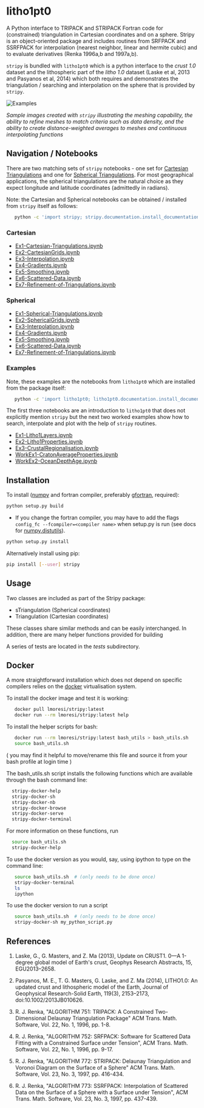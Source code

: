 # litho1pt0

A Python interface to TRIPACK and STRIPACK Fortran code for (constrained) triangulation in Cartesian coordinates and on a sphere. Stripy is an object-oriented package and includes routines from SRFPACK and SSRFPACK for interpolation (nearest neighbor, linear and hermite cubic) and to evaluate derivatives (Renka 1996a,b and 1997a,b).

`stripy` is bundled with `litho1pt0` which is a python interface to the _crust 1.0_ dataset and the lithospheric part of the _litho 1.0_ dataset (Laske et al, 2013 and Pasyanos et al, 2014) which both requires and demonstrates the triangulation / searching and interpolation on the sphere that is provided by `stripy`.


![Examples](https://github.com/University-of-Melbourne-Geodynamics/stripy/blob/master/Notebooks/Images/Examples.png?raw=true)


_Sample images created with `stripy` illustrating the meshing capability, the ability to refine meshes to match criteria such as data density, and the ability to create distance-weighted averages to meshes and continuous interpolating functions_


## Navigation / Notebooks


There are two matching sets of `stripy` notebooks - one set for [Cartesian Triangulations](#Cartesian) and one for [Spherical Triangulations](#Spherical). For most geographical applications, the spherical triangulations are the natural choice as they expect longitude and latitude coordinates (admittedly in radians).


Note: the Cartesian and Spherical notebooks can be obtained / installed from `stripy` itself as follows:

```bash
   python -c 'import stripy; stripy.documentation.install_documentation(path="Notebooks")'   
```

### Cartesian

  - [Ex1-Cartesian-Triangulations.ipynb](CartesianTriangulations/Ex1-Cartesian-Triangulations.ipynb)
  - [Ex2-CartesianGrids.ipynb](CartesianTriangulations/Ex2-CartesianGrids.ipynb)
  - [Ex3-Interpolation.ipynb](CartesianTriangulations/Ex3-Interpolation.ipynb)
  - [Ex4-Gradients.ipynb](CartesianTriangulations/Ex4-Gradients.ipynb)
  - [Ex5-Smoothing.ipynb](CartesianTriangulations/Ex5-Smoothing.ipynb)
  - [Ex6-Scattered-Data.ipynb](CartesianTriangulations/Ex6-Scattered-Data.ipynb)
  - [Ex7-Refinement-of-Triangulations.ipynb](CartesianTriangulations/Ex7-Refinement-of-Triangulations.ipynb)

### Spherical

  - [Ex1-Spherical-Triangulations.ipynb](SphericalTriangulations/Ex1-Spherical-Triangulations.ipynb)
  - [Ex2-SphericalGrids.ipynb](SphericalTriangulations/Ex2-SphericalGrids.ipynb)
  - [Ex3-Interpolation.ipynb](SphericalTriangulations/Ex3-Interpolation.ipynb)
  - [Ex4-Gradients.ipynb](SphericalTriangulations/Ex4-Gradients.ipynb)
  - [Ex5-Smoothing.ipynb](SphericalTriangulations/Ex5-Smoothing.ipynb)
  - [Ex6-Scattered-Data.ipynb](SphericalTriangulations/Ex6-Scattered-Data.ipynb)
  - [Ex7-Refinement-of-Triangulations.ipynb](SphericalTriangulations/Ex7-Refinement-of-Triangulations.ipynb)


### Examples

Note, these examples are the notebooks from `litho1pt0` which are installed from the
package itself:

```bash
   python -c 'import litho1pt0; litho1pt0.documentation.install_documentation(path="Notebooks")'
```

The first three notebooks are an introduction to `litho1pt0` that does not explicitly mention `stripy` but
the next two worked examples show how to search, interpolate and plot with the help of `stripy` routines.

  - [Ex1-Litho1Layers.ipynb](litho1pt0/Ex1-Litho1Layers.ipynb)
  - [Ex2-Litho1Properties.ipynb](litho1pt0/Ex2-Litho1Properties.ipynb)
  - [Ex3-CrustalRegionalisation.ipynb](litho1pt0/Ex3-CrustalRegionalisation.ipynb)
  - [WorkEx1-CratonAverageProperties.ipynb](litho1pt0/WorkEx1-CratonAverageProperties.ipynb)
  - [WorkEx2-OceanDepthAge.ipynb](litho1pt0/WorkEx2-OceanDepthAge.ipynb)




## Installation

To install ([numpy](http://numpy.org) and fortran compiler, preferably
[gfortran](https://gcc.gnu.org/wiki/GFortran), required):

```bash
python setup.py build
```
   - If you change the fortran compiler, you may have to add the
flags `config_fc --fcompiler=<compiler name>` when setup.py is run
(see docs for [numpy.distutils](http://docs.scipy.org/doc/numpy-dev/f2py/distutils.html)).
```bash
python setup.py install
```

Alternatively install using pip:

```bash
pip install [--user] stripy
```

## Usage

Two classes are included as part of the Stripy package:

- sTriangulation (Spherical coordinates)
- Triangulation (Cartesian coordinates)

These classes share similar methods and can be easily interchanged.
In addition, there are many helper functions provided for building

A series of tests are located in the *tests* subdirectory.


## Docker

A more straightforward installation which does not depend on specific compilers relies on the [docker](http://www.docker.com) virtualisation system.

To install the docker image and test it is working:

```bash
   docker pull lmoresi/stripy:latest
   docker run --rm lmoresi/stripy:latest help
```

To install the helper scripts for bash:

```bash
   docker run --rm lmoresi/stripy:latest bash_utils > bash_utils.sh
   source bash_utils.sh
```

( you may find it helpful to move/rename this file and source it from
  your bash profile at login time )

The bash_utils.sh script installs the following functions which are
available through the bash command line:

```bash
  stripy-docker-help
  stripy-docker-sh
  stripy-docker-nb
  stripy-docker-browse
  stripy-docker-serve
  stripy-docker-terminal
```

For more information on these functions, run

```bash
  source bash_utils.sh
  stripy-docker-help
```

To use the docker version as you would, say, using ipython to type on the command line:

```bash
   source bash_utils.sh  # (only needs to be done once)
   stripy-docker-terminal
   ls
   ipython
```

To use the docker version to run a script

```bash
   source bash_utils.sh  # (only needs to be done once)
   stripy-docker-sh my_python_script.py
```



## References

   1. Laske, G., G. Masters, and Z. Ma (2013), Update on CRUST1. 0—A 1-degree global model of Earth's crust, Geophys Research Abstracts, 15, EGU2013–2658.

   1. Pasyanos, M. E., T. G. Masters, G. Laske, and Z. Ma (2014), LITHO1.0: An updated crust and lithospheric model of the Earth, Journal of Geophysical Research-Solid Earth, 119(3), 2153–2173, doi:10.1002/2013JB010626.

   1. R. J. Renka, "ALGORITHM 751: TRIPACK: A Constrained Two- Dimensional Delaunay Triangulation Package" ACM Trans. Math. Software, Vol. 22, No. 1, 1996, pp. 1-8.

   1. R. J. Renka, "ALGORITHM 752: SRFPACK: Software for Scattered Data Fitting with a Constrained Surface under Tension", ACM Trans. Math. Software, Vol. 22, No. 1, 1996, pp. 9-17.

   1. R. J. Renka, "ALGORITHM 772: STRIPACK: Delaunay Triangulation and Voronoi Diagram on the Surface of a Sphere" ACM Trans. Math. Software, Vol. 23, No. 3, 1997, pp. 416-434.

   1. R. J. Renka, "ALGORITHM 773: SSRFPACK: Interpolation of Scattered Data on the Surface of a Sphere with a Surface under Tension", ACM Trans. Math. Software, Vol. 23, No. 3, 1997, pp. 437-439.
